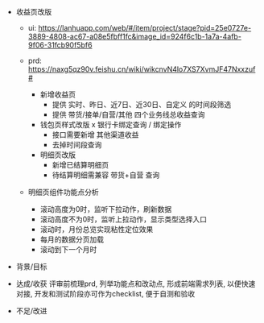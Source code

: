 - 收益页改版
  - ui: https://lanhuapp.com/web/#/item/project/stage?pid=25e0727e-3889-4808-ac67-a08e5fbff1fc&image_id=924f6c1b-1a7a-4afb-9f06-31fcb90f5bf6
  - prd: https://naxg5qz90v.feishu.cn/wiki/wikcnvN4lo7XS7XvmJF47Nxxzuf#
    - 新增收益页
      - 提供 实时、昨日、近7日、近30日、自定义 的时间段筛选
      - 提供 带货/接单/自营/其他 四个业务线总收益查询
    - 钱包页样式改版
      x 银行卡绑定查询 / 绑定操作
      - 接口需要新增 其他渠道收益
      - 去掉时间段查询
    - 明细页改版
      - 新增已结算明细页
      - 待结算明细需兼容 带货+自营 查询

  - 明细页组件功能点分析
    - 滚动高度为0时，监听下拉动作，刷新数据
    - 滚动高度不为0时，监听上拉动作，显示类型选择入口
    - 滚动时，月份总览实现粘性定位效果
    - 每月的数据分页加载
    - 滚动到下一个月时

- 背景/目标

- 达成/收获
  评审前梳理prd, 列举功能点和改动点, 形成前端需求列表, 以便快速对接, 开发和测试阶段亦可作为checklist, 便于自测和验收

- 不足/改进